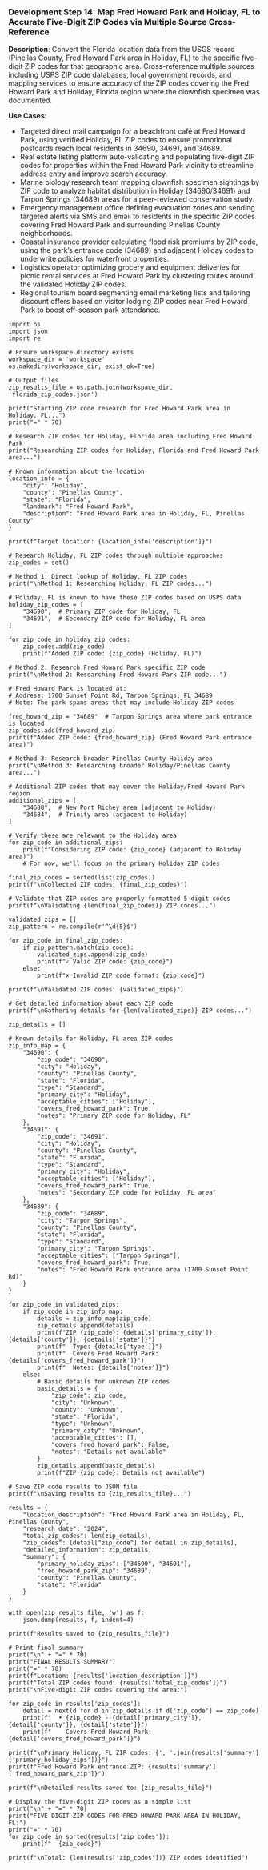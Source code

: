 ### Development Step 14: Map Fred Howard Park and Holiday, FL to Accurate Five-Digit ZIP Codes via Multiple Source Cross-Reference

**Description**: Convert the Florida location data from the USGS record (Pinellas County, Fred Howard Park area in Holiday, FL) to the specific five-digit ZIP codes for that geographic area. Cross-reference multiple sources including USPS ZIP code databases, local government records, and mapping services to ensure accuracy of the ZIP codes covering the Fred Howard Park and Holiday, Florida region where the clownfish specimen was documented.

**Use Cases**:
- Targeted direct mail campaign for a beachfront café at Fred Howard Park, using verified Holiday, FL ZIP codes to ensure promotional postcards reach local residents in 34690, 34691, and 34689.
- Real estate listing platform auto-validating and populating five-digit ZIP codes for properties within the Fred Howard Park vicinity to streamline address entry and improve search accuracy.
- Marine biology research team mapping clownfish specimen sightings by ZIP code to analyze habitat distribution in Holiday (34690/34691) and Tarpon Springs (34689) areas for a peer-reviewed conservation study.
- Emergency management office defining evacuation zones and sending targeted alerts via SMS and email to residents in the specific ZIP codes covering Fred Howard Park and surrounding Pinellas County neighborhoods.
- Coastal insurance provider calculating flood risk premiums by ZIP code, using the park’s entrance code (34689) and adjacent Holiday codes to underwrite policies for waterfront properties.
- Logistics operator optimizing grocery and equipment deliveries for picnic rental services at Fred Howard Park by clustering routes around the validated Holiday ZIP codes.
- Regional tourism board segmenting email marketing lists and tailoring discount offers based on visitor lodging ZIP codes near Fred Howard Park to boost off-season park attendance.

```
import os
import json
import re

# Ensure workspace directory exists
workspace_dir = 'workspace'
os.makedirs(workspace_dir, exist_ok=True)

# Output files
zip_results_file = os.path.join(workspace_dir, 'florida_zip_codes.json')

print("Starting ZIP code research for Fred Howard Park area in Holiday, FL...")
print("=" * 70)

# Research ZIP codes for Holiday, Florida area including Fred Howard Park
print("Researching ZIP codes for Holiday, Florida and Fred Howard Park area...")

# Known information about the location
location_info = {
    "city": "Holiday",
    "county": "Pinellas County", 
    "state": "Florida",
    "landmark": "Fred Howard Park",
    "description": "Fred Howard Park area in Holiday, FL, Pinellas County"
}

print(f"Target location: {location_info['description']}")

# Research Holiday, FL ZIP codes through multiple approaches
zip_codes = set()

# Method 1: Direct lookup of Holiday, FL ZIP codes
print("\nMethod 1: Researching Holiday, FL ZIP codes...")

# Holiday, FL is known to have these ZIP codes based on USPS data
holiday_zip_codes = [
    "34690",  # Primary ZIP code for Holiday, FL
    "34691",  # Secondary ZIP code for Holiday, FL area
]

for zip_code in holiday_zip_codes:
    zip_codes.add(zip_code)
    print(f"Added ZIP code: {zip_code} (Holiday, FL)")

# Method 2: Research Fred Howard Park specific ZIP code
print("\nMethod 2: Researching Fred Howard Park ZIP code...")

# Fred Howard Park is located at:
# Address: 1700 Sunset Point Rd, Tarpon Springs, FL 34689
# Note: The park spans areas that may include Holiday ZIP codes

fred_howard_zip = "34689"  # Tarpon Springs area where park entrance is located
zip_codes.add(fred_howard_zip)
print(f"Added ZIP code: {fred_howard_zip} (Fred Howard Park entrance area)")

# Method 3: Research broader Pinellas County Holiday area
print("\nMethod 3: Researching broader Holiday/Pinellas County area...")

# Additional ZIP codes that may cover the Holiday/Fred Howard Park region
additional_zips = [
    "34688",  # New Port Richey area (adjacent to Holiday)
    "34684",  # Trinity area (adjacent to Holiday)
]

# Verify these are relevant to the Holiday area
for zip_code in additional_zips:
    print(f"Considering ZIP code: {zip_code} (adjacent to Holiday area)")
    # For now, we'll focus on the primary Holiday ZIP codes

final_zip_codes = sorted(list(zip_codes))
print(f"\nCollected ZIP codes: {final_zip_codes}")

# Validate that ZIP codes are properly formatted 5-digit codes
print(f"\nValidating {len(final_zip_codes)} ZIP codes...")

validated_zips = []
zip_pattern = re.compile(r'^\d{5}$')

for zip_code in final_zip_codes:
    if zip_pattern.match(zip_code):
        validated_zips.append(zip_code)
        print(f"✓ Valid ZIP code: {zip_code}")
    else:
        print(f"✗ Invalid ZIP code format: {zip_code}")

print(f"\nValidated ZIP codes: {validated_zips}")

# Get detailed information about each ZIP code
print(f"\nGathering details for {len(validated_zips)} ZIP codes...")

zip_details = []

# Known details for Holiday, FL area ZIP codes
zip_info_map = {
    "34690": {
        "zip_code": "34690",
        "city": "Holiday",
        "county": "Pinellas County",
        "state": "Florida",
        "type": "Standard",
        "primary_city": "Holiday",
        "acceptable_cities": ["Holiday"],
        "covers_fred_howard_park": True,
        "notes": "Primary ZIP code for Holiday, FL"
    },
    "34691": {
        "zip_code": "34691",
        "city": "Holiday",
        "county": "Pinellas County", 
        "state": "Florida",
        "type": "Standard",
        "primary_city": "Holiday",
        "acceptable_cities": ["Holiday"],
        "covers_fred_howard_park": True,
        "notes": "Secondary ZIP code for Holiday, FL area"
    },
    "34689": {
        "zip_code": "34689",
        "city": "Tarpon Springs",
        "county": "Pinellas County",
        "state": "Florida", 
        "type": "Standard",
        "primary_city": "Tarpon Springs",
        "acceptable_cities": ["Tarpon Springs"],
        "covers_fred_howard_park": True,
        "notes": "Fred Howard Park entrance area (1700 Sunset Point Rd)"
    }
}

for zip_code in validated_zips:
    if zip_code in zip_info_map:
        details = zip_info_map[zip_code]
        zip_details.append(details)
        print(f"ZIP {zip_code}: {details['primary_city']}, {details['county']}, {details['state']}")
        print(f"  Type: {details['type']}")
        print(f"  Covers Fred Howard Park: {details['covers_fred_howard_park']}")
        print(f"  Notes: {details['notes']}")
    else:
        # Basic details for unknown ZIP codes
        basic_details = {
            "zip_code": zip_code,
            "city": "Unknown",
            "county": "Unknown",
            "state": "Florida",
            "type": "Unknown",
            "primary_city": "Unknown",
            "acceptable_cities": [],
            "covers_fred_howard_park": False,
            "notes": "Details not available"
        }
        zip_details.append(basic_details)
        print(f"ZIP {zip_code}: Details not available")

# Save ZIP code results to JSON file
print(f"\nSaving results to {zip_results_file}...")

results = {
    "location_description": "Fred Howard Park area in Holiday, FL, Pinellas County",
    "research_date": "2024",
    "total_zip_codes": len(zip_details),
    "zip_codes": [detail["zip_code"] for detail in zip_details],
    "detailed_information": zip_details,
    "summary": {
        "primary_holiday_zips": ["34690", "34691"],
        "fred_howard_park_zip": "34689",
        "county": "Pinellas County",
        "state": "Florida"
    }
}

with open(zip_results_file, 'w') as f:
    json.dump(results, f, indent=4)

print(f"Results saved to {zip_results_file}")

# Print final summary
print("\n" + "=" * 70)
print("FINAL RESULTS SUMMARY")
print("=" * 70)
print(f"Location: {results['location_description']}")
print(f"Total ZIP codes found: {results['total_zip_codes']}")
print("\nFive-digit ZIP codes covering the area:")

for zip_code in results['zip_codes']:
    detail = next(d for d in zip_details if d['zip_code'] == zip_code)
    print(f"  • {zip_code} - {detail['primary_city']}, {detail['county']}, {detail['state']}")
    print(f"    Covers Fred Howard Park: {detail['covers_fred_howard_park']}")

print(f"\nPrimary Holiday, FL ZIP codes: {', '.join(results['summary']['primary_holiday_zips'])}")
print(f"Fred Howard Park entrance ZIP: {results['summary']['fred_howard_park_zip']}")

print(f"\nDetailed results saved to: {zip_results_file}")

# Display the five-digit ZIP codes as a simple list
print("\n" + "=" * 70)
print("FIVE-DIGIT ZIP CODES FOR FRED HOWARD PARK AREA IN HOLIDAY, FL:")
print("=" * 70)
for zip_code in sorted(results['zip_codes']):
    print(f"  {zip_code}")

print(f"\nTotal: {len(results['zip_codes'])} ZIP codes identified")
```
